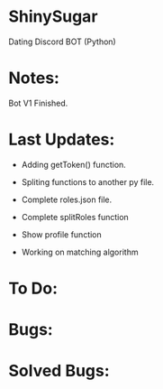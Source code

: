 # ShinySugar
Dating Discord BOT (Python)



# Notes:

Bot V1 Finished.


# Last Updates:

- Adding getToken() function.

- Spliting functions to another py file.

- Complete roles.json file.

- Complete splitRoles function

- Show profile function

- Working on matching algorithm

# To Do:


# Bugs:



# Solved Bugs:
